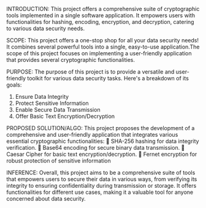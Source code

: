 INTRODUCTION: 
This project offers a comprehensive suite of cryptographic tools implemented in a single
software application. It empowers users with functionalities for hashing, encoding,
encryption, and decryption, catering to various data security needs.

SCOPE: 
This project offers a one-stop shop for all your data security needs! It combines several
powerful tools into a single, easy-to-use application.The scope of this project focuses on implementing a user-friendly application that provides
several cryptographic functionalities.

PURPOSE:
The purpose of this project is to provide a versatile and user-friendly toolkit for various data
security tasks. Here's a breakdown of its goals:
1) Ensure Data Integrity
2) Protect Sensitive Information
3) Enable Secure Data Transmission
4) Offer Basic Text Encryption/Decryption

PROPOSED SOLUTION/ALGO:
This project proposes the development of a comprehensive and user-friendly application that
integrates various essential cryptographic functionalities:
 SHA-256 hashing for data integrity verification.
 Base64 encoding for secure binary data transmission.
 Caesar Cipher for basic text encryption/decryption.
 Fernet encryption for robust protection of sensitive information
   
INFERENCE:
Overall, this project aims to be a comprehensive suite of tools that empowers users to secure
their data in various ways, from verifying its integrity to ensuring confidentiality during
transmission or storage. It offers functionalities for different use cases, making it a valuable
tool for anyone concerned about data security.
